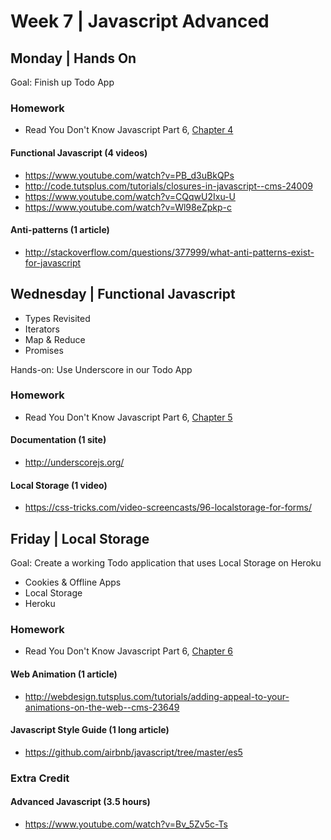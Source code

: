 
# Week 7 | Javascript Advanced

## Monday | Hands On

Goal: Finish up Todo App

### Homework


- Read You Don't Know Javascript Part 6, [Chapter 4](https://github.com/getify/You-Dont-Know-JS/blob/master/es6%20%26%20beyond/ch4.md) 



#### Functional Javascript (4 videos)
- https://www.youtube.com/watch?v=PB_d3uBkQPs
- http://code.tutsplus.com/tutorials/closures-in-javascript--cms-24009
- https://www.youtube.com/watch?v=CQqwU2Ixu-U
- https://www.youtube.com/watch?v=Wl98eZpkp-c

#### Anti-patterns (1 article)
- http://stackoverflow.com/questions/377999/what-anti-patterns-exist-for-javascript



## Wednesday | Functional Javascript

- Types Revisited
- Iterators
- Map & Reduce
- Promises

Hands-on: Use Underscore in our Todo App

### Homework

- Read You Don't Know Javascript Part 6, [Chapter 5](https://github.com/getify/You-Dont-Know-JS/blob/master/es6%20%26%20beyond/ch5.md) 



#### Documentation (1 site)
- http://underscorejs.org/

#### Local Storage (1 video)
- https://css-tricks.com/video-screencasts/96-localstorage-for-forms/



## Friday | Local Storage

Goal: Create a working Todo application that uses Local Storage on Heroku

- Cookies & Offline Apps
- Local Storage
- Heroku


### Homework


- Read You Don't Know Javascript Part 6, [Chapter 6](https://github.com/getify/You-Dont-Know-JS/blob/master/es6%20%26%20beyond/ch6.md) 


#### Web Animation (1 article)
- http://webdesign.tutsplus.com/tutorials/adding-appeal-to-your-animations-on-the-web--cms-23649

#### Javascript Style Guide (1 long article)
- https://github.com/airbnb/javascript/tree/master/es5


### Extra Credit

#### Advanced Javascript (3.5 hours)
- https://www.youtube.com/watch?v=Bv_5Zv5c-Ts

